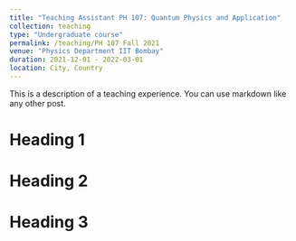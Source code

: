 ```yaml
---
title: "Teaching Assistant PH 107: Quantum Physics and Application"
collection: teaching
type: "Undergraduate course"
permalink: /teaching/PH 107 Fall 2021
venue: "Physics Department IIT Bombay"
duration: 2021-12-01 - 2022-03-01
location: City, Country
---
```


This is a description of a teaching experience. You can use markdown like any other post.

Heading 1
======

Heading 2
======

Heading 3
======
